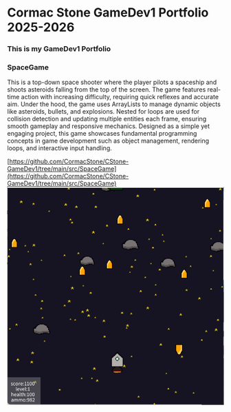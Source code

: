 # Cormac Stone GameDev1 Portfolio 2025-2026
### This is my GameDev1 Portfolio


### SpaceGame
 This is a top-down space shooter where the player pilots a spaceship and shoots asteroids falling from the top of the screen. The game features real-time action with increasing difficulty, requiring quick reflexes and accurate aim. Under the hood, the game uses ArrayLists to manage dynamic objects like asteroids, bullets, and explosions. Nested for loops are used for collision detection and updating multiple entities each frame, ensuring smooth gameplay and responsive mechanics. Designed as a simple yet engaging project, this game showcases fundamental programming concepts in game development such as object management, rendering loops, and interactive input handling.

[https://github.com/CormacStone/CStone-GameDev1/tree/main/src/SpaceGame](https://github.com/CormacStone/CStone-GameDev1/tree/main/src/SpaceGame)
![Running Space Game](https://github.com/CormacStone/CStone-GameDev1/blob/main/images/RunningSpaceGame.png)
